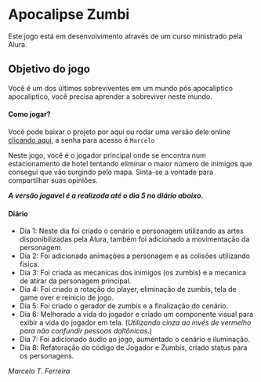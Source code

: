 # Apocalipse Zumbi 
Este jogo está em desenvolvimento através de um curso ministrado pela Alura.

## Objetivo do jogo
Você é um dos últimos sobreviventes em um mundo pós apocaliptico apocalíptico, você precisa aprender a sobreviver neste mundo.

#### Como jogar?
Você pode baixar o projeto por aqui ou rodar uma versão dele online [clicando aqui](https://mahtf.itch.io/apocalipse-zumbi), a senha para acesso é `Marcelo`

Neste jogo, você é o jogador principal onde se encontra num estacionamento de hotel tentando eliminar o maior número de inimigos que consegui que vão surgindo pelo mapa. Sinta-se a vontade para compartilhar suas opiniões. 

_**A versão jogavel é a realizada até o dia 5 no diário abaixo.**_


#### Diário
- Dia 1: Neste dia foi criado o cenário e personagem utilizando as artes disponibilizadas pela Alura, também foi adicionado a movimentação da personagem.
- Dia 2: Foi adicionado animações a personagem e as colisões utilizando física.
- Dia 3: Foi criada as mecanicas dos inimigos (os zumbis) e a mecanica de atirar da personagem principal.
- Dia 4: Foi criado a rotação do player, eliminação de zumbis, tela de game over e reinicio de jogo.
- Dia 5: Foi criado o gerador de zumbis e a finalização do cenário.
- Dia 6: Melhorado a vida do jogador e criado um componente visual para exibir a vida do jogador em tela. (_Utilizando cinza ao invés de vermelho para não confundir pessoas daltônicas._)
- Dia 7: Foi adicionado áudio ao jogo, aumentado o cenário e iluminação.
- Dia 8: Refatoração do código de Jogador e Zumbis, criado status para os personagens.



*Marcelo T. Ferreira*
